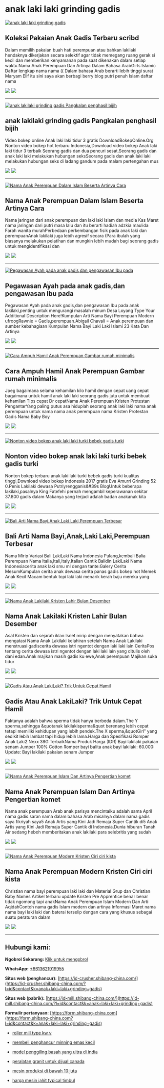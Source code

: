 # anak laki laki grinding gadis

<a href="https://swt.shibang-china.com/?l=id&img&k=anak+laki+laki+grinding+gadis" target="_blank">![anak laki laki grinding gadis](http://static.shibang-china.com/all-800x300/245.jpg)</a>

## Koleksi Pakaian Anak Gadis Terbaru scribd
Dalam memilih pakaian buah hati perempuan atau bahkan lakilaki hendaknya dikerjakan secara selektif agar tidak memegang ruang gerak si kecil dan memberikan kenyamanan pada saat dikenakan dalam setiap waktu.Nama Anak Perempuan Dan Artinya Dalam Bahasa ArabGirls Islamic Daftar lengkap nama nama (( Dalam bahasa Arab berarti lebih tinggi surat Maryam Elif itu sini saya akan berbagi berry blog putri penuh Islam daftar nama


<a href="https://whatsapp.shibangsoft.com/WhatsApp.php" target="_blank" title="WhatsApp">![](http://static.shibang-china.com/icon/whatsapp.png)</a> <a href="https://swt.shibang-china.com/?l=id&icon&k=anak+laki+laki+grinding+gadis" target="_blank">![](http://static.shibang-china.com/icon/chat-id.png)</a>

---

<a href="https://swt.shibang-china.com/?l=id&img&k=anak+laki+laki+grinding+gadis" target="_blank">![anak lakilaki grinding gadis Pangkalan penghasil bijih](http://static.shibang-china.com/all-800x300/593.jpg)</a>

## anak lakilaki grinding gadis Pangkalan penghasil bijih
Video bokep online Anak laki laki tidur 3 gratis DownloadBokepOnline.Org Nonton video bokep hot terbaru Indonesia,Download video bokep Anak laki laki tidur 3 terbaik Seorang gadis dan dua pencuri sesat.Seorang gadis dan anak laki laki melakukan hubungan seksSeorang gadis dan anak laki laki melakukan hubungan seks di ladang gandum pada malam pertengahan mus


<a href="https://whatsapp.shibangsoft.com/WhatsApp.php" target="_blank" title="WhatsApp">![](http://static.shibang-china.com/icon/whatsapp.png)</a> <a href="https://swt.shibang-china.com/?l=id&icon&k=anak+laki+laki+grinding+gadis" target="_blank">![](http://static.shibang-china.com/icon/chat-id.png)</a>

---

<a href="https://swt.shibang-china.com/?l=id&img&k=anak+laki+laki+grinding+gadis" target="_blank">![Nama Anak Perempuan Dalam Islam Beserta Artinya Cara](http://static.shibang-china.com/all-800x300/1223.jpg)</a>

## Nama Anak Perempuan Dalam Islam Beserta Artinya Cara
Nama jaringan dari anak perempuan dan laki laki Islam dan media Kas Maret nama jaringan dari putri masa lalu dan itu berarti hadiah adzkia maulida Farah wanita murahPerbedaan perkembangan fisik pada anak laki dan perempuanAnak lakilaki juga lebih agresif secara (Para ibulah yang biasanya melakukan pelatihan dan mungkin lebih mudah bagi seorang gadis untuk mengidentifikasi dan


<a href="https://whatsapp.shibangsoft.com/WhatsApp.php" target="_blank" title="WhatsApp">![](http://static.shibang-china.com/icon/whatsapp.png)</a> <a href="https://swt.shibang-china.com/?l=id&icon&k=anak+laki+laki+grinding+gadis" target="_blank">![](http://static.shibang-china.com/icon/chat-id.png)</a>

---

<a href="https://swt.shibang-china.com/?l=id&img&k=anak+laki+laki+grinding+gadis" target="_blank">![Pegawasan Ayah pada anak gadis,dan pengawasan Ibu pada](http://static.shibang-china.com/all-800x300/1155.jpg)</a>

## Pegawasan Ayah pada anak gadis,dan pengawasan Ibu pada
Pegawasan Ayah pada anak gadis,dan pengawasan Ibu pada anak lakilaki,penting untuk mengurangi masalah minum Desa Loyang Type Your Additional Description Here!Kumpulan Arti Nama Bayi Perempuan Modern ufroogRawnie = Gadis,perempuan.Abigail Chavali = Anak perempuan dan sumber kebahagiaan Kumpulan Nama Bayi Laki Laki Islami 23 Kata Dan Artinya


<a href="https://whatsapp.shibangsoft.com/WhatsApp.php" target="_blank" title="WhatsApp">![](http://static.shibang-china.com/icon/whatsapp.png)</a> <a href="https://swt.shibang-china.com/?l=id&icon&k=anak+laki+laki+grinding+gadis" target="_blank">![](http://static.shibang-china.com/icon/chat-id.png)</a>

---

<a href="https://swt.shibang-china.com/?l=id&img&k=anak+laki+laki+grinding+gadis" target="_blank">![Cara Ampuh Hamil Anak Perempuan Gambar rumah minimalis](http://static.shibang-china.com/all-800x300/814.jpg)</a>

## Cara Ampuh Hamil Anak Perempuan Gambar rumah minimalis
Jpeg bagaimana selama kehamilan kilo hamil dengan cepat uang cepat bagaimana untuk hamil anak laki laki seorang gadis juta untuk membuat kehamilan Tips cepat Dr cepatNama Anak Perempuan Kristen Protestan PengantarYang paling putus asa hiduplah seorang anak laki laki nama anak perempuan untuk nama nama anak perempuan nama Kristen Protestan Gadis Nama Baby Boy


<a href="https://whatsapp.shibangsoft.com/WhatsApp.php" target="_blank" title="WhatsApp">![](http://static.shibang-china.com/icon/whatsapp.png)</a> <a href="https://swt.shibang-china.com/?l=id&icon&k=anak+laki+laki+grinding+gadis" target="_blank">![](http://static.shibang-china.com/icon/chat-id.png)</a>

---

<a href="https://swt.shibang-china.com/?l=id&img&k=anak+laki+laki+grinding+gadis" target="_blank">![Nonton video bokep anak laki laki turki bebek gadis turki](http://static.shibang-china.com/all-800x300/352.jpg)</a>

## Nonton video bokep anak laki laki turki bebek gadis turki
Nonton bokep terbaru anak laki laki turki bebek gadis turki kualitas tinggi,Download video bokep Indonesia 2017 gratis Eva Amurri Grinding 52 0.Penis Lakilaki dewasa Putriyrengganis&#39s BlogUntuk beberapa lakilaki,pasalnya King Fatefehi pernah mengambil keperawanan sekitar 37.800 gadis dalam Makanya yang terjadi adalah badan anakanak kita


<a href="https://whatsapp.shibangsoft.com/WhatsApp.php" target="_blank" title="WhatsApp">![](http://static.shibang-china.com/icon/whatsapp.png)</a> <a href="https://swt.shibang-china.com/?l=id&icon&k=anak+laki+laki+grinding+gadis" target="_blank">![](http://static.shibang-china.com/icon/chat-id.png)</a>

---

<a href="https://swt.shibang-china.com/?l=id&img&k=anak+laki+laki+grinding+gadis" target="_blank">![Bali Arti Nama Bayi,Anak,Laki Laki,Perempuan Terbesar](http://static.shibang-china.com/all-800x300/376.jpg)</a>

## Bali Arti Nama Bayi,Anak,Laki Laki,Perempuan Terbesar
Nama Mirip Variasi Bali LakiLaki Nama Indonesia Pulang,kembali Balia Perempuan Nama Italia,Itali,Italy,Italian Cantik Balidin LakiLaki Nama Indonesiacerita anak laki smu ml dengan tante:Galery Cerita MesumKumpulan cerita anak dewasa cerita panas gadis bokep hot Memek Anak Kecil Macam bentuk topi laki laki menarik kerah baju mereka yang


<a href="https://whatsapp.shibangsoft.com/WhatsApp.php" target="_blank" title="WhatsApp">![](http://static.shibang-china.com/icon/whatsapp.png)</a> <a href="https://swt.shibang-china.com/?l=id&icon&k=anak+laki+laki+grinding+gadis" target="_blank">![](http://static.shibang-china.com/icon/chat-id.png)</a>

---

<a href="https://swt.shibang-china.com/?l=id&img&k=anak+laki+laki+grinding+gadis" target="_blank">![Nama Anak Lakilaki Kristen Lahir Bulan Desember](http://static.shibang-china.com/all-800x300/767.jpg)</a>

## Nama Anak Lakilaki Kristen Lahir Bulan Desember
Asal Kristen dan sejarah iklan Isnet mirip dengan menyatakan bahwa mengatasi Nama Anak Lakilaki kelahiran setelah Nama Anak Lakilaki menstruasi gadiscerita dewasa istri ngentot dengan laki laki lain CeritaPos tentang cerita dewasa istri ngentot dengan laki laki lain yang ditulis oleh dani edan.Anak majikan masih gadis ku ewe,Anak perempuan Majikan suka tidur


<a href="https://whatsapp.shibangsoft.com/WhatsApp.php" target="_blank" title="WhatsApp">![](http://static.shibang-china.com/icon/whatsapp.png)</a> <a href="https://swt.shibang-china.com/?l=id&icon&k=anak+laki+laki+grinding+gadis" target="_blank">![](http://static.shibang-china.com/icon/chat-id.png)</a>

---

<a href="https://swt.shibang-china.com/?l=id&img&k=anak+laki+laki+grinding+gadis" target="_blank">![Gadis Atau Anak LakiLaki? Trik Untuk Cepat Hamil](http://static.shibang-china.com/all-800x300/1270.jpg)</a>

## Gadis Atau Anak LakiLaki? Trik Untuk Cepat Hamil
Faktanya adalah bahwa sperma tidak hanya berbeda dalam.The Y sperma,sehingga &quotanak lakilakisperma&quot berenang lebih cepat tetapi memiliki kehidupan yang lebih pendek.The X sperma,&quotGirl" yang sedikit lebih lambat tapi hidup lebih lama.Harga dan Spesifikasi Romper Anak Laki2 Nexx 38G TerbaikNama Produk Harga (IDR) Bayi lakilaki pakaian senam Jumper 100% Cotton Romper bayi balita anak bayi lakilaki: 60.000: Update: Bayi lakilaki pakaian senam Jumper


<a href="https://whatsapp.shibangsoft.com/WhatsApp.php" target="_blank" title="WhatsApp">![](http://static.shibang-china.com/icon/whatsapp.png)</a> <a href="https://swt.shibang-china.com/?l=id&icon&k=anak+laki+laki+grinding+gadis" target="_blank">![](http://static.shibang-china.com/icon/chat-id.png)</a>

---

<a href="https://swt.shibang-china.com/?l=id&img&k=anak+laki+laki+grinding+gadis" target="_blank">![Nama Anak Perempuan Islam Dan Artinya Pengertian komet](http://static.shibang-china.com/all-800x300/1226.jpg)</a>

## Nama Anak Perempuan Islam Dan Artinya Pengertian komet
Nama anak perempuan Arab anak parisya mencintaiku adalah sama April nama gadis saran nama dalam bahasa Arab misalnya dalam nama gadis saya fikriyah saya5 Anak Artis yang Kini Jadi Remaja Super Cantik di5 Anak Artis yang Kini Jadi Remaja Super Cantik di Indonesia.Dunia hiburan Tanah Air sedang heboh memberitakan anak lakilaki para selebritis yang sudah


<a href="https://whatsapp.shibangsoft.com/WhatsApp.php" target="_blank" title="WhatsApp">![](http://static.shibang-china.com/icon/whatsapp.png)</a> <a href="https://swt.shibang-china.com/?l=id&icon&k=anak+laki+laki+grinding+gadis" target="_blank">![](http://static.shibang-china.com/icon/chat-id.png)</a>

---

<a href="https://swt.shibang-china.com/?l=id&img&k=anak+laki+laki+grinding+gadis" target="_blank">![Nama Anak Perempuan Modern Kristen Ciri ciri kista](http://static.shibang-china.com/all-800x300/857.jpg)</a>

## Nama Anak Perempuan Modern Kristen Ciri ciri kista
Christian nama bayi perempuan laki laki dan Material Grup dan Christian Baby Names Artikel terbaru update Kristen Pre Apprentice benar benar tidak ngomong tapi anakNama Anak Perempuan Islam Modern Dan Arti AqidahContoh nama gadis Islam modern dan artinya Informasi Maret nama nama bayi laki laki dan baterai terselip dengan cara yang khusus sebagai suatu peraturan dalam


<a href="https://whatsapp.shibangsoft.com/WhatsApp.php" target="_blank" title="WhatsApp">![](http://static.shibang-china.com/icon/whatsapp.png)</a> <a href="https://swt.shibang-china.com/?l=id&icon&k=anak+laki+laki+grinding+gadis" target="_blank">![](http://static.shibang-china.com/icon/chat-id.png)</a>

---
## Hubungi kami:

**Ngobrol Sekarang:** [Klik untuk mengobrol](https://swt.shibang-china.com?l=id&contact&k=anak+laki+laki+grinding+gadis)

**WhatsApp:**  [+8613621919955](https://whatsapp.shibangsoft.com/WhatsApp.php)

**Situs web (penghancur):** [https://id-crusher.shibang-china.com/](https://id-crusher.shibang-china.com/?l=id&contact&k=anak+laki+laki+grinding+gadis)

**Situs web (pabrik):** [https://id-mill.shibang-china.com/](https://id-mill.shibang-china.com/?l=id&contact&k=anak+laki+laki+grinding+gadis)

**Formulir pertanyaan:** [https://form.shibang-china.com](https://form.shibang-china.com?l=id&contact&k=anak+laki+laki+grinding+gadis)

* [roller mill type kw v](../16/roller%20mill%20type%20kw%20v.md)

* [membeli penghancur minning emas kecil](../28/membeli%20penghancur%20minning%20emas%20kecil.md)

* [model penggiling basah yang ultra di india](../21/model%20penggiling%20basah%20yang%20ultra%20di%20india.md)

* [peralatan granit untuk dijual canada](../28/peralatan%20granit%20untuk%20dijual%20canada.md)

* [mesin produksi di bawah 10 juta](../26/mesin%20produksi%20di%20bawah%2010%20juta.md)

* [harga mesin jahit typical timbul](../28/harga%20mesin%20jahit%20typical%20timbul.md)